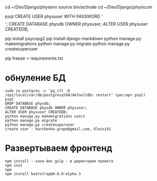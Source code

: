 cd ~/Dev/Django/physenv
source bin/activate
cd ~/Dev/Django/physicum

psql
CREATE USER physuser WITH PASSWORD '$$$$';
CREATE DATABASE physdb OWNER physuser;
ALTER USER physuser CREATEDB;

pip install psycopg2
pip install django-markdown
python manage.py makemigrations
python manage.py migrate
python manage.py createsuperuser

pip freeze > requirements.txt


# обнуление БД

```
sudo su postgres -c 'pg_ctl -D /opt/local/var/db/postgresql84/defaultdb/ restart' (рестарт psql)
psql
DROP DATABASE physdb;
CREATE DATABASE physdb OWNER physuser;
ALTER USER physuser CREATEDB;
python manage.py makemigrations users
python manage.py migrate
python manage.py createsuperuser
create user - harchenko.grape@gmail.com, Oleinik1
```

# Развертываем фронтенд #
```
npm install --save-dev gulp - в директории проекта
npm init
npm
npm install bootstrap@4.0.0-alpha.3
```
